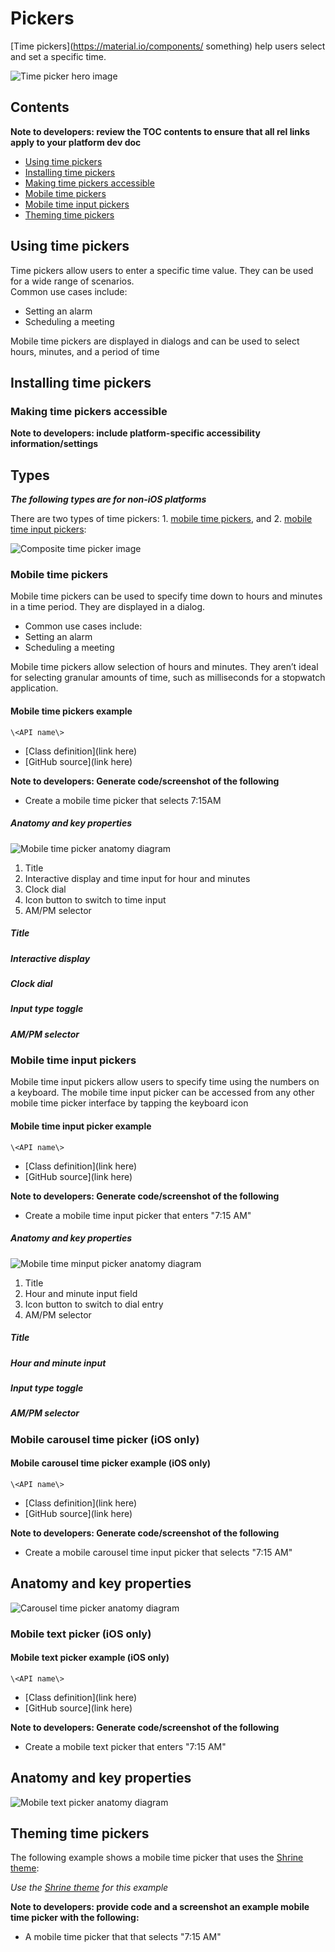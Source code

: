 <!--docs:
title: "Material <component>"
layout: detail
section: components
excerpt: "Time pickers help users select and set a specific time."
iconId: 
path: /catalog/Pickers/
-->

# Pickers

[Time pickers](https://material.io/components/ something) help users select and set a specific time. 

![Time picker hero image](assets/TimePicker_hero.png)


## Contents

**Note to developers: review the TOC contents to ensure that all rel links apply to your platform dev doc**

* [Using time pickers](#using-time-pickers)
* [Installing time pickers](#installing-time-pickers)
* [Making time pickers accessible](#making-time-pickers-accessible)
* [Mobile time pickers](#mobile-time-pickers)
* [Mobile time input pickers](#mobile-time-input-pickers)
* [Theming time pickers](#theming-time-pickers)

## Using time pickers

Time pickers allow users to enter a specific time value. They can be used for a wide range of scenarios.  
Common use cases include:
* Setting an alarm
* Scheduling a meeting

Mobile time pickers are displayed in dialogs and can be used to select hours, minutes, and a period of time


## Installing time pickers

### Making time pickers accessible 

**Note to developers: include platform-specific accessibility information/settings**


## Types

_**The following types are for non-iOS platforms**_

There are two types of time pickers: 1\. [mobile time pickers](#mobile-time-pickers), and 2\. [mobile time input pickers](#mobile-time-input-pickers):

![Composite time picker image](assets/TimePicker_types.png)

### Mobile time pickers

Mobile time pickers can be used to specify time down to hours and minutes in a time period. They are displayed in a dialog.  

* Common use cases include: 
* Setting an alarm
* Scheduling a meeting

Mobile time pickers allow selection of hours and minutes. They aren’t ideal for selecting granular amounts of time, such as milliseconds for a stopwatch application.



#### Mobile time pickers example


`\<API name\>`
* [Class definition](link here)
* [GitHub source](link here)

**Note to developers: Generate code/screenshot of the following**
* Create a mobile time picker that selects 7:15AM

##### Anatomy and key properties

![Mobile time picker anatomy diagram](assets/dial_anatomy.png)

1. Title
1. Interactive display and time input for hour and minutes
1. Clock dial
1. Icon button to switch to time input
1. AM/PM selector

##### Title

##### Interactive display

##### Clock dial

##### Input type toggle

##### AM/PM selector


### Mobile time input pickers

Mobile time input pickers allow users to specify time using the numbers on a keyboard. The mobile time input picker can be accessed from any other mobile time picker interface by tapping the keyboard icon

#### Mobile time input picker example

`\<API name\>`
* [Class definition](link here)
* [GitHub source](link here)

**Note to developers: Generate code/screenshot of the following**
* Create a mobile time input picker that enters "7:15 AM"

##### Anatomy and key properties

![Mobile time minput picker anatomy diagram](assets/input_anatomy.png)

1. Title
1. Hour and minute input field
1. Icon button to switch to dial entry
1. AM/PM selector

##### Title

##### Hour and minute input

##### Input type toggle

##### AM/PM selector


### Mobile carousel time picker (iOS only)

#### Mobile carousel time picker example (iOS only)


`\<API name\>`
* [Class definition](link here)
* [GitHub source](link here)

**Note to developers: Generate code/screenshot of the following**
* Create a mobile carousel time input picker that selects "7:15 AM"

## Anatomy and key properties

![Carousel time picker anatomy diagram](assets/carousel_anatomy.png)


### Mobile text picker (iOS only)

#### Mobile text picker example (iOS only)


`\<API name\>`
* [Class definition](link here)
* [GitHub source](link here)

**Note to developers: Generate code/screenshot of the following**
* Create a mobile text picker that enters "7:15 AM"

## Anatomy and key properties

![Mobile text picker anatomy diagram](assets/text_anatomy.png)


## Theming time pickers

The following example shows a mobile time picker that uses the [Shrine theme](https://material.io/design/material-studies/shrine.html):

_Use the [Shrine theme](https://material.io/design/material-studies/shrine.html) for this example_

**Note to developers: provide code and a screenshot an example mobile time picker with the following:**

* A mobile time picker that that selects "7:15 AM"

